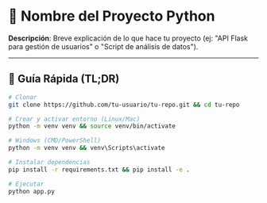 # 🐍 Nombre del Proyecto Python

**Descripción**: Breve explicación de lo que hace tu proyecto (ej: "API Flask para gestión de usuarios" o "Script de análisis de datos").

---

## 🚀 Guía Rápida (TL;DR)

```bash
# Clonar
git clone https://github.com/tu-usuario/tu-repo.git && cd tu-repo

# Crear y activar entorno (Linux/Mac)
python -m venv venv && source venv/bin/activate

# Windows (CMD/PowerShell)
python -m venv venv && venv\Scripts\activate

# Instalar dependencias
pip install -r requirements.txt && pip install -e .

# Ejecutar
python app.py